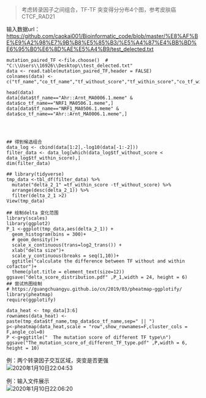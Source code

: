 >考虑转录因子之间组合，TF-TF 突变得分分布4个图，参考皮肤癌CTCF_RAD21

输入数据url：https://github.com/caokai001/Bioinformatic_code/blob/master/%E8%AF%BE%E9%A2%98%E7%9B%B8%E5%85%B3/%E5%A4%87%E4%BB%BD%E6%95%B0%E6%8D%AE%E5%A4%B9/test_delected.txt

```
mutation_paired_TF <-file.choose()  # "C:\\Users\\16926\\Desktop\\test_delected.txt"
data <- read.table(mutation_paired_TF,header = FALSE)
colnames(data) <-c("tf_name","co_tf_name","tf_without_score","tf_within_score","co_tf_within_score","co_tf_without_score")

head(data)
data[data$tf_name=="Ahr::Arnt_MA0006.1.meme" & data$co_tf_name=="NRF1_MA0506.1.meme",]
data[data$tf_name=="NRF1_MA0506.1.meme" & data$co_tf_name=="Ahr::Arnt_MA0006.1.meme",]




## 得到候选组合
data_log <- cbind(data[1:2],-log10(data[-1:-2]))
filter_data <- data_log[which(data_log$tf_without_score < data_log$tf_within_score),]
dim(filter_data)

## library(tidyverse)
tmp_data <-tbl_df(filter_data) %>%
  mutate("delta_2_1" =tf_within_score -tf_without_score) %>%
  arrange(desc(delta_2_1)) %>%
  filter(delta_2_1 >2)
View(tmp_data)

## 绘制delta 变化范围
library(scales)
library(ggplot2)
P_1 <-ggplot(tmp_data,aes(delta_2_1)) +
  geom_histogram(bins = 300)+
  # geom_density()+
  scale_x_continuous(trans=log2_trans()) +
  xlab("delta size")+
  scale_y_continuous(breaks = seq(1,10))+
  ggtitle("calculate the difference between TF without and within cofactor")+
  theme(plot.title = element_text(size=12))
ggsave("delta_score_distribution.pdf" ,P_1,width = 24, height = 6)
## 尝试热图绘制
# https://guangchuangyu.github.io/cn/2019/03/pheatmap-ggplotify/
library(pheatmap)
require(ggplotify)

data_heat <- tmp_data[3:6]
rownames(data_heat) <- paste(tmp_data$tf_name,tmp_data$co_tf_name,sep=" || ")
p<-pheatmap(data_heat,scale = "row",show_rownames=F,cluster_cols = F,angle_col=0)
P <-g+ggtitle("  The mutation score of different TF type\n")
ggsave("The_mutation_score_of_different_TF_type.pdf" ,P,width = 6, height = 10)

```

例：两个转录因子交互区域，突变是否更强<br>
![2020年1月10日22:04:53](https://upload-images.jianshu.io/upload_images/9589088-8a942a4d8f5c9708.png?imageMogr2/auto-orient/strip%7CimageView2/2/w/1240)

例：输入文件展示<br>
![2020年1月10日22:06:20](https://upload-images.jianshu.io/upload_images/9589088-d396ffd9b51813bf.png?imageMogr2/auto-orient/strip%7CimageView2/2/w/1240)
